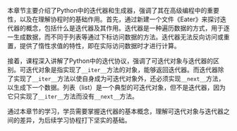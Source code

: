 本章节主要介绍了Python中的迭代器和生成器，强调了其在高级编程中的重要性，以及在理解协程时的基础作用。首先，通过新建一个文件《Eater》来探讨迭代器的概念，包括什么是迭代器及其作用。迭代器是一种遍历数据的方式，用于逐一生成数据，而不同于列表等通过下标访问数据的方法。迭代器无法反向访问或重置，提供了惰性求值的特性，即在实际访问数据时才进行计算。

接着，课程深入讲解了Python中的迭代协议，强调了可迭代对象与迭代器的区别。可迭代对象是指实现了`__iter__`方法的对象，能够返回迭代器。而迭代器除了实现了`__iter__`方法以使自身成为可迭代对象外，还必须实现`__next__`方法，以生成下一个数据。列表（list）是一个典型的可迭代对象，但不是迭代器，因为它只实现了`__iter__`方法而没有`__next__`方法。

通过本章节的学习，学员需要掌握迭代器的基本概念，理解可迭代对象与迭代器之间的差异，为后续学习协程打下坚实的基础。